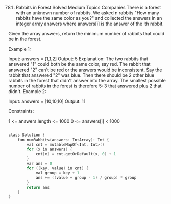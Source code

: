 781. Rabbits in Forest
Solved
Medium
Topics
Companies
There is a forest with an unknown number of rabbits. We asked n rabbits "How many rabbits have the same color as you?" and collected the answers in an integer array answers where answers[i] is the answer of the ith rabbit.

Given the array answers, return the minimum number of rabbits that could be in the forest.

 

Example 1:

Input: answers = [1,1,2]
Output: 5
Explanation:
The two rabbits that answered "1" could both be the same color, say red.
The rabbit that answered "2" can't be red or the answers would be inconsistent.
Say the rabbit that answered "2" was blue.
Then there should be 2 other blue rabbits in the forest that didn't answer into the array.
The smallest possible number of rabbits in the forest is therefore 5: 3 that answered plus 2 that didn't.
Example 2:

Input: answers = [10,10,10]
Output: 11
 

Constraints:

1 <= answers.length <= 1000
0 <= answers[i] < 1000


```c

class Solution {
    fun numRabbits(answers: IntArray): Int {
        val cnt = mutableMapOf<Int, Int>()
        for (x in answers) {
            cnt[x] = cnt.getOrDefault(x, 0) + 1
        }
        var ans = 0
        for ((key, value) in cnt) {
            val group = key + 1
            ans += ((value + group - 1) / group) * group
        }
        return ans
    }
}
```

